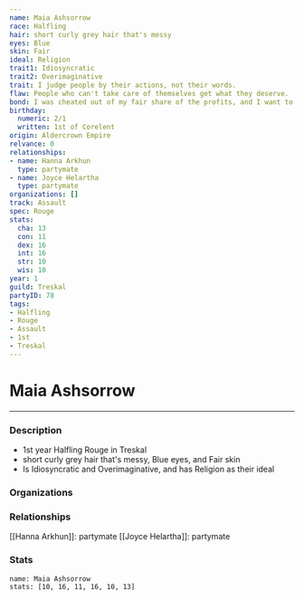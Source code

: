 ```yaml
---
name: Maia Ashsorrow
race: Halfling
hair: short curly grey hair that's messy
eyes: Blue
skin: Fair
ideal: Religion
trait1: Idiosyncratic
trait2: Overimaginative
trait: I judge people by their actions, not their words.
flaw: People who can't take care of themselves get what they deserve.
bond: I was cheated out of my fair share of the profits, and I want to get my due.
birthday:
  numeric: 2/1
  written: 1st of Corelent
origin: Aldercrown Empire
relvance: 0
relationships:
- name: Hanna Arkhun
  type: partymate
- name: Joyce Helartha
  type: partymate
organizations: []
track: Assault
spec: Rouge
stats:
  cha: 13
  con: 11
  dex: 16
  int: 16
  str: 10
  wis: 10
year: 1
guild: Treskal
partyID: 78
tags:
- Halfling
- Rouge
- Assault
- 1st
- Treskal
---
```

# Maia Ashsorrow
---
### Description
- 1st year Halfling Rouge in Treskal
- short curly grey hair that's messy, Blue eyes, and Fair skin
- Is Idiosyncratic and Overimaginative, and has Religion as their ideal

### Organizations
### Relationships
[[Hanna Arkhun]]: partymate
[[Joyce Helartha]]: partymate
### Stats
```statblock
name: Maia Ashsorrow
stats: [10, 16, 11, 16, 10, 13]
```
